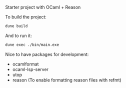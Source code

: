 Starter project with OCaml + Reason

To build the project:
```sh
dune build
```

And to run it:
```sh
dune exec ./bin/main.exe
```

Nice to have packages for development:
- ocamlformat
- ocaml-lsp-server
- utop
- reason (To enable formatting reason files with refmt)
